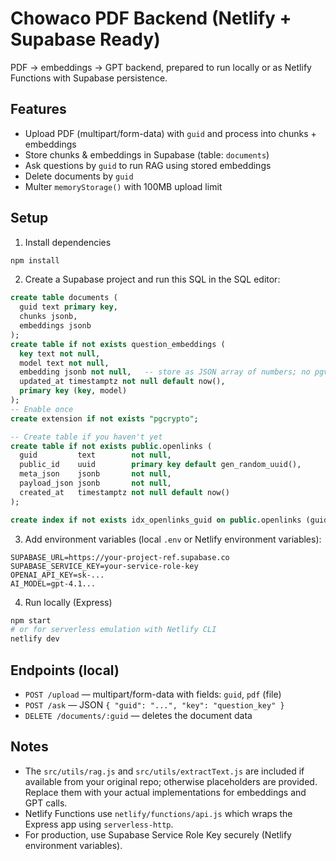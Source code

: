 # Chowaco PDF Backend (Netlify + Supabase Ready)

PDF → embeddings → GPT backend, prepared to run locally or as Netlify Functions with Supabase persistence.

## Features

- Upload PDF (multipart/form-data) with `guid` and process into chunks + embeddings
- Store chunks & embeddings in Supabase (table: `documents`)
- Ask questions by `guid` to run RAG using stored embeddings
- Delete documents by `guid`
- Multer `memoryStorage()` with 100MB upload limit

## Setup

1. Install dependencies

```bash
npm install
```

2. Create a Supabase project and run this SQL in the SQL editor:

```sql
create table documents (
  guid text primary key,
  chunks jsonb,
  embeddings jsonb
);
create table if not exists question_embeddings (
  key text not null,
  model text not null,
  embedding jsonb not null,   -- store as JSON array of numbers; no pgvector requirement
  updated_at timestamptz not null default now(),
  primary key (key, model)
);
-- Enable once
create extension if not exists "pgcrypto";

-- Create table if you haven't yet
create table if not exists public.openlinks (
  guid         text        not null,
  public_id    uuid        primary key default gen_random_uuid(),
  meta_json    jsonb       not null,
  payload_json jsonb       not null,
  created_at   timestamptz not null default now()
);

create index if not exists idx_openlinks_guid on public.openlinks (guid);
```

3. Add environment variables (local `.env` or Netlify environment variables):

```
SUPABASE_URL=https://your-project-ref.supabase.co
SUPABASE_SERVICE_KEY=your-service-role-key
OPENAI_API_KEY=sk-...
AI_MODEL=gpt-4.1...
```

4. Run locally (Express)

```bash
npm start
# or for serverless emulation with Netlify CLI
netlify dev
```

## Endpoints (local)

- `POST /upload` — multipart/form-data with fields: `guid`, `pdf` (file)
- `POST /ask` — JSON `{ "guid": "...", "key": "question_key" }`
- `DELETE /documents/:guid` — deletes the document data

## Notes

- The `src/utils/rag.js` and `src/utils/extractText.js` are included if available from your original repo; otherwise placeholders are provided. Replace them with your actual implementations for embeddings and GPT calls.
- Netlify Functions use `netlify/functions/api.js` which wraps the Express app using `serverless-http`.
- For production, use Supabase Service Role Key securely (Netlify environment variables).
